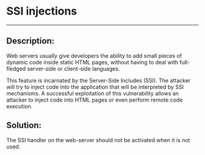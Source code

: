 # SSI injections
-------

## Description:

Web servers usually give developers the ability to add small pieces of dynamic code inside
static HTML pages, without having to deal with full-fledged server-side
or client-side languages.

This feature is incarnated by the Server-Side Includes (SSI).
The attacker will try to inject code into the application that will
be interpreted by SSI mechanisms. A successful exploitation of this vulnerability
allows an attacker to inject code into HTML pages or even perform remote code execution.


## Solution:

The SSI handler on the web-server should not be activated when it is not used.

